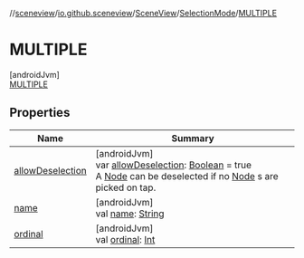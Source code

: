 //[sceneview](../../../../../index.md)/[io.github.sceneview](../../../index.md)/[SceneView](../../index.md)/[SelectionMode](../index.md)/[MULTIPLE](index.md)

# MULTIPLE

[androidJvm]\
[MULTIPLE](index.md)

## Properties

| Name | Summary |
|---|---|
| [allowDeselection](../allow-deselection.md) | [androidJvm]<br>var [allowDeselection](../allow-deselection.md): [Boolean](https://kotlinlang.org/api/latest/jvm/stdlib/kotlin/-boolean/index.html) = true<br>A [Node](../../../../io.github.sceneview.node/-node/index.md) can be deselected if no [Node](../../../../io.github.sceneview.node/-node/index.md) s are picked on tap. |
| [name](../../../../io.github.sceneview.texture/-texture-loader/-texture-type/-d-a-t-a/index.md#-372974862%2FProperties%2F-1571379623) | [androidJvm]<br>val [name](../../../../io.github.sceneview.texture/-texture-loader/-texture-type/-d-a-t-a/index.md#-372974862%2FProperties%2F-1571379623): [String](https://kotlinlang.org/api/latest/jvm/stdlib/kotlin/-string/index.html) |
| [ordinal](../../../../io.github.sceneview.texture/-texture-loader/-texture-type/-d-a-t-a/index.md#-739389684%2FProperties%2F-1571379623) | [androidJvm]<br>val [ordinal](../../../../io.github.sceneview.texture/-texture-loader/-texture-type/-d-a-t-a/index.md#-739389684%2FProperties%2F-1571379623): [Int](https://kotlinlang.org/api/latest/jvm/stdlib/kotlin/-int/index.html) |
